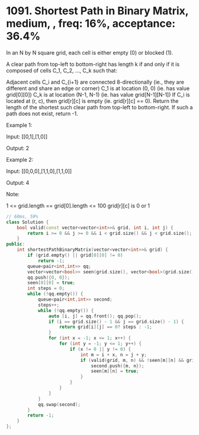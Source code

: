 # 1091. Shortest Path in Binary Matrix, medium, , freq: 16%, acceptance: 36.4%

In an N by N square grid, each cell is either empty (0) or blocked (1).

A clear path from top-left to bottom-right has length k if and only if it is composed of cells C_1, C_2, ..., C_k such that:

Adjacent cells C_i and C_{i+1} are connected 8-directionally (ie., they are different and share an edge or corner)
C_1 is at location (0, 0) (ie. has value grid[0][0])
C_k is at location (N-1, N-1) (ie. has value grid[N-1][N-1])
If C_i is located at (r, c), then grid[r][c] is empty (ie. grid[r][c] == 0).
Return the length of the shortest such clear path from top-left to bottom-right.  If such a path does not exist, return -1.

 

Example 1:

Input: [[0,1],[1,0]]


Output: 2

Example 2:

Input: [[0,0,0],[1,1,0],[1,1,0]]


Output: 4

 

Note:

1 <= grid.length == grid[0].length <= 100
grid[r][c] is 0 or 1

```c++
// 60ms, 59%
class Solution {
    bool valid(const vector<vector<int>>& grid, int i, int j) {
        return i >= 0 && j >= 0 && i < grid.size() && j < grid.size();
    }
public:
    int shortestPathBinaryMatrix(vector<vector<int>>& grid) {
        if (grid.empty() || grid[0][0] != 0)
            return -1;
        queue<pair<int,int>> qq;
        vector<vector<bool>> seen(grid.size(), vector<bool>(grid.size(), false));
        qq.push({0, 0});
        seen[0][0] = true;
        int steps = 0;
        while (!qq.empty()) {
            queue<pair<int,int>> second;
            steps++;
            while (!qq.empty()) {
                auto [i, j] = qq.front(); qq.pop();
                if (i == grid.size() - 1 && j == grid.size() - 1) {
                    return grid[i][j] == 0? steps : -1;
                }
                for (int x = -1; x <= 1; x++) {
                    for (int y = -1; y <= 1; y++) {
                        if (x != 0 || y != 0) {
                            int m = i + x, n = j + y;
                            if (valid(grid, m, n) && !seen[m][n] && grid[m][n] == 0) {
                                second.push({m, n});
                                seen[m][n] = true;
                            }
                        } 
                    }
                }
            }
            qq.swap(second);
        }
        return -1;
    }
};

```
